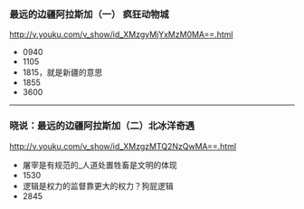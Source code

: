 ### 最远的边疆阿拉斯加（一） 疯狂动物城
http://v.youku.com/v_show/id_XMzgyMjYxMzM0MA==.html
- 0940
- 1105
- 1815，就是新疆的意思
- 1855
- 3600
---
### 晓说：最远的边疆阿拉斯加（二）北冰洋奇遇
http://v.youku.com/v_show/id_XMzgzMTQ2NzQwMA==.html
- 屠宰是有规范的_人道处置牲畜是文明的体现
- 1530
- 逻辑是权力的监督靠更大的权力？狗屁逻辑
- 2845